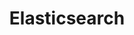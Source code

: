 ---
layout: tag-blog
title: Elasticsearch
slug: es
category: devops
menu: false
order: 4
#header-img: '/img/elasticsearch-logo.png'
---